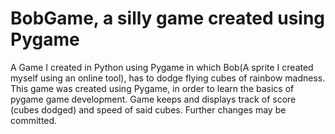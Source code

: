 # BobGame, a silly game created using Pygame
A Game I created in Python using Pygame in which Bob(A sprite I created myself using an online tool), 
has to dodge flying cubes of rainbow madness. This game was created using Pygame, in order to learn the
basics of pygame game development. Game keeps and displays track of score (cubes dodged) and speed of 
said cubes. Further changes may be committed.

